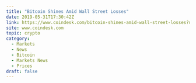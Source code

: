 ```yaml
---
title: "Bitcoin Shines Amid Wall Street Losses"
date: 2019-05-31T17:30:42Z
link: https://www.coindesk.com/bitcoin-shines-amid-wall-street-losses?utm_medium=RSS&utm_source=hune
site: www.coindesk.com
topic: crypto
category:
  - Markets
  - News
  - Bitcoin
  - Markets News
  - Prices
draft: false
---
```

